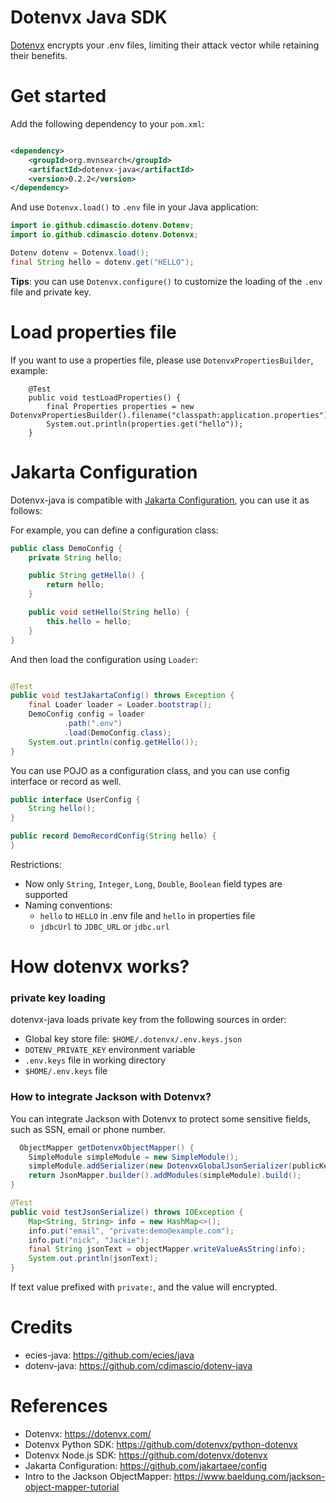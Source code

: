 Dotenvx Java SDK
==================

[Dotenvx](https://dotenvx.com/) encrypts your .env files, limiting their attack vector while retaining their benefits.

# Get started

Add the following dependency to your `pom.xml`:

```xml

<dependency>
    <groupId>org.mvnsearch</groupId>
    <artifactId>dotenvx-java</artifactId>
    <version>0.2.2</version>
</dependency>
```

And use `Dotenvx.load()` to `.env` file in your Java application:

```java
import io.github.cdimascio.dotenv.Dotenv;
import io.github.cdimascio.dotenv.Dotenvx;

Dotenv dotenv = Dotenvx.load();
final String hello = dotenv.get("HELLO");
```

**Tips**: you can use `Dotenvx.configure()` to customize the loading of the `.env` file and private key.

# Load properties file

If you want to use a properties file, please use `DotenvxPropertiesBuilder`, example:

```
    @Test
    public void testLoadProperties() {
        final Properties properties = new DotenvxPropertiesBuilder().filename("classpath:application.properties").load();
        System.out.println(properties.get("hello"));
    }
```

# Jakarta Configuration

Dotenvx-java is compatible with [Jakarta Configuration](https://github.com/jakartaee/config), you can use it as follows:

For example, you can define a configuration class:

```java
public class DemoConfig {
    private String hello;

    public String getHello() {
        return hello;
    }

    public void setHello(String hello) {
        this.hello = hello;
    }
}
```

And then load the configuration using `Loader`:

```java

@Test
public void testJakartaConfig() throws Exception {
    final Loader loader = Loader.bootstrap();
    DemoConfig config = loader
            .path(".env")
            .load(DemoConfig.class);
    System.out.println(config.getHello());
}

```

You can use POJO as a configuration class, and you can use config interface or record as well.

```java
public interface UserConfig {
    String hello();
}

public record DemoRecordConfig(String hello) {
}
```

Restrictions:

- Now only `String`, `Integer`, `Long`, `Double`, `Boolean` field types are supported
- Naming conventions:
    - `hello` to `HELLO` in .env file and `hello` in properties file
    - `jdbcUrl` to `JDBC_URL` or `jdbc.url`

# How dotenvx works?

### private key loading

dotenvx-java loads private key from the following sources in order:

- Global key store file: `$HOME/.dotenvx/.env.keys.json`
- `DOTENV_PRIVATE_KEY` environment variable
- `.env.keys` file in working directory
- `$HOME/.env.keys` file

### How to integrate Jackson with Dotenvx?

You can integrate Jackson with Dotenvx to protect some sensitive fields, such as SSN, email or phone number.

```java
  ObjectMapper getDotenvxObjectMapper() {
    SimpleModule simpleModule = new SimpleModule();
    simpleModule.addSerializer(new DotenvxGlobalJsonSerializer(publicKey));
    return JsonMapper.builder().addModules(simpleModule).build();
}

@Test
public void testJsonSerialize() throws IOException {
    Map<String, String> info = new HashMap<>();
    info.put("email", "private:demo@example.com");
    info.put("nick", "Jackie");
    final String jsonText = objectMapper.writeValueAsString(info);
    System.out.println(jsonText);
}
```

If text value prefixed with `private:`, and the value will encrypted.

# Credits

- ecies-java: https://github.com/ecies/java
- dotenv-java: https://github.com/cdimascio/dotenv-java

# References

* Dotenvx: https://dotenvx.com/
* Dotenvx Python SDK: https://github.com/dotenvx/python-dotenvx
* Dotenvx Node.js SDK: https://github.com/dotenvx/dotenvx
* Jakarta Configuration: https://github.com/jakartaee/config
* Intro to the Jackson ObjectMapper: https://www.baeldung.com/jackson-object-mapper-tutorial